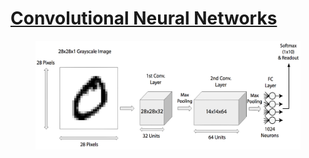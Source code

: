 # [Convolutional Neural Networks](http://dl.acm.org/citation.cfm?id=2955226.2951024&coll=portal&dl=ACM)

<figure><img src='arch.png'></figure>
